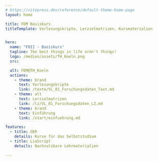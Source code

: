 ```yaml
---
# https://vitepress.dev/reference/default-theme-home-page
layout: home

title: FDM Basiskurs
titleTemplate: Vorlesungskripte, Lerzielmatrizen, Kursmaterialien


hero:
  name: "FDII - Basiskurs"
  tagline: The best things in life aren't things!
  logo: /medien/assets/TH_Koeln.png
  src: 

  alt: FDM@TH_Koeln
  actions:
    - theme: brand
      text: Vorlesungskripte
      link: /texte/VL_01_Forschungsdaten_Text.md
    - theme: alt
      text: Lerzielmatrizen
      link: /lz/VL_01_Forschungsdaten_LZ.md
    - theme: brand
      text: Einführung
      link: /start/einfuehrung.md

features:
  - title: OER
    details: Kurse für das Selbststudium
  - title: LiaScript
    details: Nachnutzbare Lehrmaterialien

---
```


